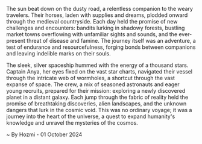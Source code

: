 
The sun beat down on the dusty road, a relentless companion to the weary travelers. Their horses, laden with supplies and dreams, plodded onward through the medieval countryside. Each day held the promise of new challenges and encounters: bandits lurking in shadowy forests, bustling market towns overflowing with unfamiliar sights and sounds, and the ever-present threat of disease and famine. The journey itself was an adventure, a test of endurance and resourcefulness, forging bonds between companions and leaving indelible marks on their souls.

The sleek, silver spaceship hummed with the energy of a thousand stars. Captain Anya, her eyes fixed on the vast star charts, navigated their vessel through the intricate web of wormholes, a shortcut through the vast expanse of space. The crew, a mix of seasoned astronauts and eager young recruits, prepared for their mission: exploring a newly discovered planet in a distant galaxy. Each jump through the fabric of reality held the promise of breathtaking discoveries, alien landscapes, and the unknown dangers that lurk in the cosmic void. This was no ordinary voyage; it was a journey into the heart of the universe, a quest to expand humanity's knowledge and unravel the mysteries of the cosmos. 

~ By Hozmi - 01 October 2024
